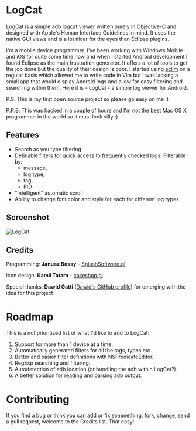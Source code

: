 LogCat
======

LogCat is a simple adb logcat viewer written purely in Objective-C and designed
with Apple's Human Interface Guidelines in mind. It uses the native GUI views
and is a lot nicer for the eyes than Eclipse plugins.

I'm a mobile device programmer. I've been working with Windows Mobile and iOS
for quite some time now and when I started Android development I found Eclipse
as the main frustration generator. It offers a lot of tools to get the job done
but the quality of their design is poor. I started using [eclim][eclim] on a regular
basis which allowed me to write code in Vim but I was lacking a small app that
would display Android logs and allow for easy filtering and searching within
them. Here it is - LogCat - a simple log viewer for Android.

P.S. This is my first open source project so please go easy on me :)

P.P.S. This was hacked in a couple of hours and I'm not the best Mac OS
X programmer in the world so it must look silly :)

Features
--------

* Search as you type filtering
* Definable filters for quick access to frequently checked logs. Filterable by:
	* message,
	* log type,
	* tag,
	* PID
* "Intelligent" automatic scroll
* Ability to change font color and style for each for different log types

Screenshot
----------

![LogCat](http://januszbossy.pl/LogCat.png "LogCat")

Credits
-------

Programming: **Janusz Bossy** - [SplashSoftware.pl][splash]

Icon design: **Kamil Tatara** - [cakeshop.pl][cake]

Special thanks: **Dawid Gatti** ([Dawid's GitHub profile][dggit]) for emerging
with the idea for this project

Roadmap
=======

This is a not prioritized list of what I'd like to add to LogCat:

1. Support for more than 1 device at a time.
2. Automatically generated filters for all the tags, types etc.
3. Better and easier filter definitions with NSPredicateEditor.
4. RegExp searching and filtering.
5. Autodetection of adb location (or bundling the adb within LogCat?).
6. A better solution for reading and parsing adb output.

Contributing
============

If you find a bug or think you can add or fix sommething: fork, change, send
a pull request, welcome to the Credits list. That easy!

[eclim]: http://eclim.org "Eclim Homepage"
[splash]: http://splashsoftware.pl "SplashSoftware Homepage"
[cake]: http://cakeshop.pl "CakeShop"
[dggit]: https://github.com/dawidgatti "Dawid's GitHub Profile"
